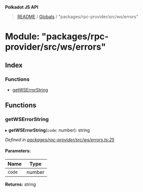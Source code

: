 **Polkadot JS API**

> [README](../README.md) / [Globals](../globals.md) / "packages/rpc-provider/src/ws/errors"

# Module: "packages/rpc-provider/src/ws/errors"

## Index

### Functions

* [getWSErrorString](_packages_rpc_provider_src_ws_errors_.md#getwserrorstring)

## Functions

### getWSErrorString

▸ **getWSErrorString**(`code`: number): string

*Defined in [packages/rpc-provider/src/ws/errors.ts:25](https://github.com/polkadot-js/api/blob/d20228788/packages/rpc-provider/src/ws/errors.ts#L25)*

#### Parameters:

Name | Type |
------ | ------ |
`code` | number |

**Returns:** string
